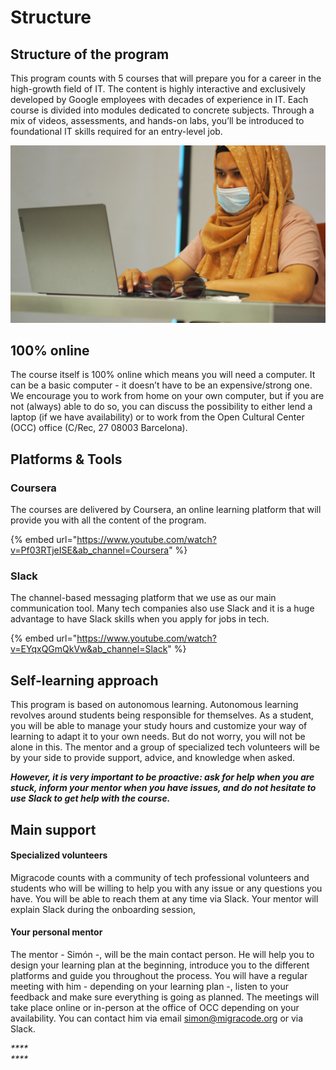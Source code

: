 # Structure

## Structure of the program

This program counts with 5 courses that will prepare you for a career in the high-growth field of IT. The content is highly interactive and exclusively developed by Google employees with decades of experience in IT. Each course is divided into modules dedicated to concrete subjects. Through a mix of videos, assessments, and hands-on labs, you’ll be introduced to foundational IT skills required for an entry-level job.

![](<../../.gitbook/assets/image (147).png>)

## 100% online

The course itself is 100% online which means you will need a computer. It can be a basic computer - it doesn’t have to be an expensive/strong one. We encourage you to work from home on your own computer, but if you are not (always) able to do so, you can discuss the possibility to either lend a laptop (if we have availability) or to work from the Open Cultural Center (OCC) office (C/Rec, 27 08003 Barcelona).

## Platforms & Tools

### Coursera

The courses are delivered by Coursera, an online learning platform that will provide you with all the content of the program.

{% embed url="https://www.youtube.com/watch?v=Pf03RTjeISE&ab_channel=Coursera" %}

### Slack

The channel-based messaging platform that we use as our main communication tool. Many tech companies also use Slack and it is a huge advantage to have Slack skills when you apply for jobs in tech.

{% embed url="https://www.youtube.com/watch?v=EYqxQGmQkVw&ab_channel=Slack" %}

## Self-learning approach

This program is based on autonomous learning. Autonomous learning revolves around students being responsible for themselves. As a student, you will be able to manage your study hours and customize your way of learning to adapt it to your own needs. But do not worry, you will not be alone in this. The mentor and a group of specialized tech volunteers will be by your side to provide support, advice, and knowledge when asked.&#x20;

_**However, it is very important to be proactive: ask for help when you are stuck, inform your mentor when you have issues, and do not hesitate to use Slack to get help with the course.**_

## **Main support**

#### Specialized volunteers

Migracode counts with a community of tech professional volunteers and students who will be willing to help you with any issue or any questions you have. You will be able to reach them at any time via Slack. Your mentor will explain Slack during the onboarding session,

#### Your personal mentor

The mentor - Simón -, will be the main contact person. He will help you to design your learning plan at the beginning, introduce you to the different platforms and guide you throughout the process. You will have a regular meeting with him - depending on your learning plan -, listen to your feedback and make sure everything is going as planned. The meetings will take place online or in-person at the office of OCC depending on your availability. You can contact him via email [simon@migracode.org](mailto:joana@migracode.org) or via Slack.&#x20;

_****_\
_****_
